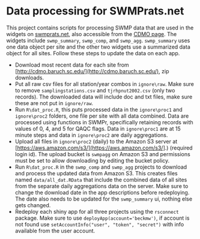 
# Data processing for SWMPrats.net

This project contains scripts for processing SWMP data that are used in the widgets on [swmprats.net](https://oceantimeseries.net/swmprats/), also accessible from the [CDMO page](https://cdmo.baruch.sc.edu/get/swmp-rats.cfm). The widgets include `swmp_summary`, `swmp_comp`, and `swmp_agg`.  `swmp_summary` uses one data object per site and the other two widgets use a summarized data object for all sites.  Follow these steps to update the data on each app. 

* Download most recent data for each site from [http://cdmo.baruch.sc.edu/](http://cdmo.baruch.sc.edu/), zip downloads.
* Put all raw csv files for all station/year combos in `ignore\raw`. Make sure to remove `samplingstations.csv` and `tjrhpnut2002.csv` (only two records).  The downloaded data will include doc and txt files, make sure these are not put in `ignore/raw`. 
* Run `R\dat_proc.R`, this puts processed data in the `ignore\proc1` and `ignore\proc2` folders, one file per site with all data combined.  Data are processed using functions in SWMPr, specifically retaining records with values of 0, 4, and 5 for QAQC flags.  Data in `ignore\proc1` are at 15 minute steps and data in `ignore\proc2` are daily aggregations.
* Upload all files in `ignore\proc2` (daily) to the Amazon S3 server at [https://aws.amazon.com/s3/](https://aws.amazon.com/s3/].) (required login id).  The upload bucket is `swmpagg` on Amazon S3 and permissions must be set to allow downloading by editing the bucket policy.
* Run `R\dat_proc.R` in the `swmp_comp` and `swmp_agg` projects to download and process the updated data from Amazon S3.  This creates files named `data/all_dat.RData` that include the combined data of all sites from the separate daily aggregations data on the server.  Make sure to change the download date in the app descriptions before redeploying.  The date also needs to be updated for the `swmp_summary` ui, nothing else gets changed.
* Redeploy each shiny app for all three projects using the `rsconnect` package.  Make sure to use `deployApp(account='beckmw')`, if account is not found use `setAccountInfo("user", "token", "secret")` with info available from the user account.

